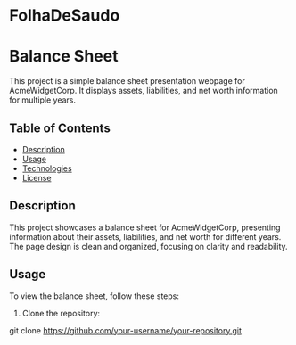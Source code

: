 # FolhaDeSaudo
# Balance Sheet

This project is a simple balance sheet presentation webpage for AcmeWidgetCorp. It displays assets, liabilities, and net worth information for multiple years.

## Table of Contents
- [Description](#description)
- [Usage](#usage)
- [Technologies](#technologies)
- [License](#license)

## Description

This project showcases a balance sheet for AcmeWidgetCorp, presenting information about their assets, liabilities, and net worth for different years. The page design is clean and organized, focusing on clarity and readability.

## Usage

To view the balance sheet, follow these steps:

1. Clone the repository:

git clone https://github.com/your-username/your-repository.git
